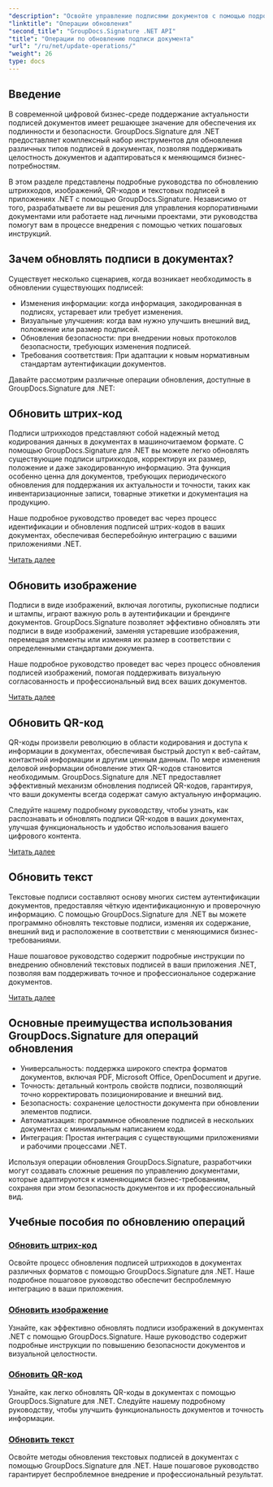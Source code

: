 ```yaml
---
"description": "Освойте управление подписями документов с помощью подробных руководств по обновлению штрихкодов, изображений, QR-кодов и текстовых подписей с помощью GroupDocs.Signature для .NET. С лёгкостью повысьте безопасность и целостность документов."
"linktitle": "Операции обновления"
"second_title": "GroupDocs.Signature .NET API"
"title": "Операции по обновлению подписи документа"
"url": "/ru/net/update-operations/"
"weight": 26
type: docs
---
```

## Введение

В современной цифровой бизнес-среде поддержание актуальности подписей документов имеет решающее значение для обеспечения их подлинности и безопасности. GroupDocs.Signature для .NET предоставляет комплексный набор инструментов для обновления различных типов подписей в документах, позволяя поддерживать целостность документов и адаптироваться к меняющимся бизнес-потребностям.

В этом разделе представлены подробные руководства по обновлению штрихкодов, изображений, QR-кодов и текстовых подписей в приложениях .NET с помощью GroupDocs.Signature. Независимо от того, разрабатываете ли вы решения для управления корпоративными документами или работаете над личными проектами, эти руководства помогут вам в процессе внедрения с помощью четких пошаговых инструкций.

## Зачем обновлять подписи в документах?

Существует несколько сценариев, когда возникает необходимость в обновлении существующих подписей:

- Изменения информации: когда информация, закодированная в подписях, устаревает или требует изменения.
- Визуальные улучшения: когда вам нужно улучшить внешний вид, положение или размер подписей.
- Обновления безопасности: при внедрении новых протоколов безопасности, требующих изменения подписей.
- Требования соответствия: При адаптации к новым нормативным стандартам аутентификации документов.

Давайте рассмотрим различные операции обновления, доступные в GroupDocs.Signature для .NET:

## Обновить штрих-код
Подписи штрихкодов представляют собой надежный метод кодирования данных в документах в машиночитаемом формате. С помощью GroupDocs.Signature для .NET вы можете легко обновлять существующие подписи штрихкодов, корректируя их размер, положение и даже закодированную информацию. Эта функция особенно ценна для документов, требующих периодического обновления для поддержания их актуальности и точности, таких как инвентаризационные записи, товарные этикетки и документация на продукцию.

Наше подробное руководство проведет вас через процесс идентификации и обновления подписей штрих-кодов в ваших документах, обеспечивая бесперебойную интеграцию с вашими приложениями .NET.

[Читать далее](./update-barcode/)

## Обновить изображение
Подписи в виде изображений, включая логотипы, рукописные подписи и штампы, играют важную роль в аутентификации и брендинге документов. GroupDocs.Signature позволяет эффективно обновлять эти подписи в виде изображений, заменяя устаревшие изображения, перемещая элементы или изменяя их размер в соответствии с определенными стандартами документа.

Наше подробное руководство проведет вас через процесс обновления подписей изображений, помогая поддерживать визуальную согласованность и профессиональный вид всех ваших документов.

[Читать далее](./update-image/)

## Обновить QR-код
QR-коды произвели революцию в области кодирования и доступа к информации в документах, обеспечивая быстрый доступ к веб-сайтам, контактной информации и другим ценным данным. По мере изменения деловой информации обновление этих QR-кодов становится необходимым. GroupDocs.Signature для .NET предоставляет эффективный механизм обновления подписей QR-кодов, гарантируя, что ваши документы всегда содержат самую актуальную информацию.

Следуйте нашему подробному руководству, чтобы узнать, как распознавать и обновлять подписи QR-кодов в ваших документах, улучшая функциональность и удобство использования вашего цифрового контента.

[Читать далее](./update-qr-code/)

## Обновить текст
Текстовые подписи составляют основу многих систем аутентификации документов, предоставляя чёткую идентификационную и проверочную информацию. С помощью GroupDocs.Signature для .NET вы можете программно обновлять текстовые подписи, изменяя их содержание, внешний вид и расположение в соответствии с меняющимися бизнес-требованиями.

Наше пошаговое руководство содержит подробные инструкции по внедрению обновлений текстовых подписей в ваши приложения .NET, позволяя вам поддерживать точное и профессиональное содержание документов.

[Читать далее](./update-text/)

## Основные преимущества использования GroupDocs.Signature для операций обновления

- Универсальность: поддержка широкого спектра форматов документов, включая PDF, Microsoft Office, OpenDocument и другие.
- Точность: детальный контроль свойств подписи, позволяющий точно корректировать позиционирование и внешний вид.
- Безопасность: сохранение целостности документа при обновлении элементов подписи.
- Автоматизация: программное обновление подписей в нескольких документах с минимальным написанием кода.
- Интеграция: Простая интеграция с существующими приложениями и рабочими процессами .NET.

Используя операции обновления GroupDocs.Signature, разработчики могут создавать сложные решения по управлению документами, которые адаптируются к изменяющимся бизнес-требованиям, сохраняя при этом безопасность документов и их профессиональный вид.

## Учебные пособия по обновлению операций
### [Обновить штрих-код](./update-barcode/)
Освойте процесс обновления подписей штрихкодов в документах различных форматов с помощью GroupDocs.Signature для .NET. Наше подробное пошаговое руководство обеспечит беспроблемную интеграцию в ваши приложения.

### [Обновить изображение](./update-image/)
Узнайте, как эффективно обновлять подписи изображений в документах .NET с помощью GroupDocs.Signature. Наше руководство содержит подробные инструкции по повышению безопасности документов и визуальной целостности.

### [Обновить QR-код](./update-qr-code/)
Узнайте, как легко обновлять QR-коды в документах с помощью GroupDocs.Signature для .NET. Следуйте нашему подробному руководству, чтобы улучшить функциональность документов и точность информации.

### [Обновить текст](./update-text/)
Освойте методы обновления текстовых подписей в документах с помощью GroupDocs.Signature для .NET. Наше пошаговое руководство гарантирует беспроблемное внедрение и профессиональный результат.
